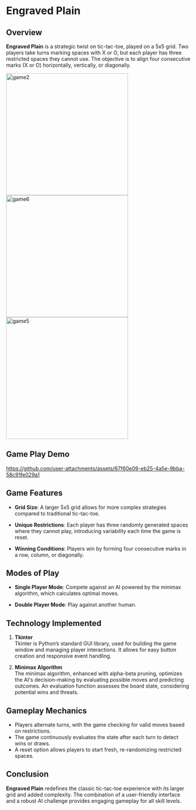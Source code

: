 # Engraved Plain

## Overview
**Engraved Plain** is a strategic twist on tic-tac-toe, played on a 5x5 grid. Two players take turns marking spaces with X or O, but each player has three restricted spaces they cannot use. The objective is to align four consecutive marks (X or O) horizontally, vertically, or diagonally.

<img width="333" alt="game2" src="https://github.com/user-attachments/assets/f23cfff4-4019-4f76-afda-bf66fa8d71ba">

<img width="333" alt="game6" src="https://github.com/user-attachments/assets/435d0ee9-60ce-4295-85da-b08f4bf3be33">

<img width="333" alt="game5" src="https://github.com/user-attachments/assets/d4ef71a1-084f-46bb-a4b5-324865b9a114">

## Game Play Demo
https://github.com/user-attachments/assets/67f60e09-eb25-4a5e-9bba-58c91fe029a1



## Game Features

- **Grid Size**: A larger 5x5 grid allows for more complex strategies compared to traditional tic-tac-toe.

- **Unique Restrictions**: Each player has three randomly generated spaces where they cannot play, introducing variability each time the game is reset.

- **Winning Conditions**: Players win by forming four consecutive marks in a row, column, or diagonally.

## Modes of Play

- **Single Player Mode**: Compete against an AI powered by the minimax algorithm, which calculates optimal moves.

- **Double Player Mode**: Play against another human.





## Technology Implemented

1. **Tkinter**  
   Tkinter is Python’s standard GUI library, used for building the game window and managing player interactions. It allows for easy button creation and responsive event handling.

2. **Minimax Algorithm**  
   The minimax algorithm, enhanced with alpha-beta pruning, optimizes the AI's decision-making by evaluating possible moves and predicting outcomes. An evaluation function assesses the board state, considering potential wins and threats.

## Gameplay Mechanics

- Players alternate turns, with the game checking for valid moves based on restrictions.
- The game continuously evaluates the state after each turn to detect wins or draws.
- A reset option allows players to start fresh, re-randomizing restricted spaces.

## Conclusion
**Engraved Plain** redefines the classic tic-tac-toe experience with its larger grid and added complexity. The combination of a user-friendly interface and a robust AI challenge provides engaging gameplay for all skill levels.
